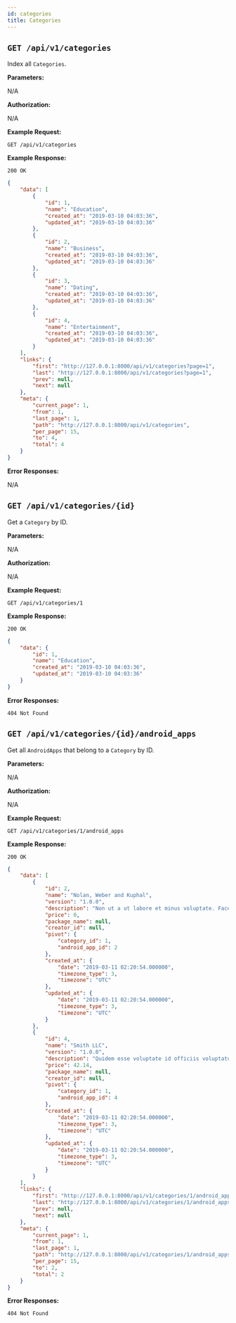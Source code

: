 ```yaml
---
id: categories
title: Categories
---
```


## `GET /api/v1/categories`

Index all `Categories`.

**Parameters:**

N/A

**Authorization:**

N/A

**Example Request:**

`GET /api/v1/categories`

**Example Response:**

```http
200 OK
```

```json
{
    "data": [
        {
            "id": 1,
            "name": "Education",
            "created_at": "2019-03-10 04:03:36",
            "updated_at": "2019-03-10 04:03:36"
        },
        {
            "id": 2,
            "name": "Business",
            "created_at": "2019-03-10 04:03:36",
            "updated_at": "2019-03-10 04:03:36"
        },
        {
            "id": 3,
            "name": "Dating",
            "created_at": "2019-03-10 04:03:36",
            "updated_at": "2019-03-10 04:03:36"
        },
        {
            "id": 4,
            "name": "Entertainment",
            "created_at": "2019-03-10 04:03:36",
            "updated_at": "2019-03-10 04:03:36"
        }
    ],
    "links": {
        "first": "http://127.0.0.1:8000/api/v1/categories?page=1",
        "last": "http://127.0.0.1:8000/api/v1/categories?page=1",
        "prev": null,
        "next": null
    },
    "meta": {
        "current_page": 1,
        "from": 1,
        "last_page": 1,
        "path": "http://127.0.0.1:8000/api/v1/categories",
        "per_page": 15,
        "to": 4,
        "total": 4
    }
}
```

**Error Responses:**

N/A

## `GET /api/v1/categories/{id}`

Get a `Category` by ID.

**Parameters:**

N/A

**Authorization:**

N/A

**Example Request:**

`GET /api/v1/categories/1`

**Example Response:**

```http
200 OK
```

```json
{
    "data": {
        "id": 1,
        "name": "Education",
        "created_at": "2019-03-10 04:03:36",
        "updated_at": "2019-03-10 04:03:36"
    }
}
```

**Error Responses:**

```http
404 Not Found
```

## `GET /api/v1/categories/{id}/android_apps`

Get all `AndroidApps` that belong to a `Category` by ID.

**Parameters:**

N/A

**Authorization:**

N/A

**Example Request:**

`GET /api/v1/categories/1/android_apps`

**Example Response:**

```http
200 OK
```

```json
{
    "data": [
        {
            "id": 2,
            "name": "Nolan, Weber and Kuphal",
            "version": "1.0.0",
            "description": "Non ut a ut labore et minus voluptate. Facere eligendi consequuntur voluptatem illo. Dolores eum harum aut et quo et voluptas perspiciatis.",
            "price": 0,
            "package_name": null,
            "creator_id": null,
            "pivot": {
                "category_id": 1,
                "android_app_id": 2
            },
            "created_at": {
                "date": "2019-03-11 02:20:54.000000",
                "timezone_type": 3,
                "timezone": "UTC"
            },
            "updated_at": {
                "date": "2019-03-11 02:20:54.000000",
                "timezone_type": 3,
                "timezone": "UTC"
            }
        },
        {
            "id": 4,
            "name": "Smith LLC",
            "version": "1.0.0",
            "description": "Quidem esse voluptate id officiis voluptatum magnam. Id vel iusto explicabo sint delectus ipsam. Magnam adipisci sit accusantium doloribus ut et rerum omnis.",
            "price": 42.14,
            "package_name": null,
            "creator_id": null,
            "pivot": {
                "category_id": 1,
                "android_app_id": 4
            },
            "created_at": {
                "date": "2019-03-11 02:20:54.000000",
                "timezone_type": 3,
                "timezone": "UTC"
            },
            "updated_at": {
                "date": "2019-03-11 02:20:54.000000",
                "timezone_type": 3,
                "timezone": "UTC"
            }
        }
    ],
    "links": {
        "first": "http://127.0.0.1:8000/api/v1/categories/1/android_apps?page=1",
        "last": "http://127.0.0.1:8000/api/v1/categories/1/android_apps?page=1",
        "prev": null,
        "next": null
    },
    "meta": {
        "current_page": 1,
        "from": 1,
        "last_page": 1,
        "path": "http://127.0.0.1:8000/api/v1/categories/1/android_apps",
        "per_page": 15,
        "to": 2,
        "total": 2
    }
}
```

**Error Responses:**

```http
404 Not Found
```
